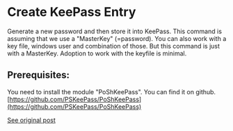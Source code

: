 # Create KeePass Entry
Generate a new password and then store it into KeePass.  This command is assuming that we use a "MasterKey" (=password).  You can also work with a key file, windows user and combination of those.  But this command is just with a MasterKey.  Adoption to work with the keyfile is minimal.

## Prerequisites:
You need to install the module "PoShKeePass".  You can find it on github.
[https://github.com/PSKeePass/PoShKeePass](https://github.com/PSKeePass/PoShKeePass)

[See original post](http://www.wfaguy.com/2017/03/how-to-create-new-keepass-entry-with.html)